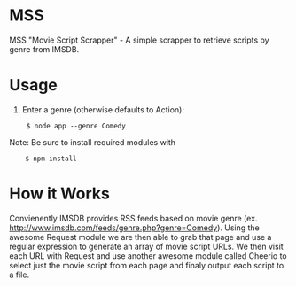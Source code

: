 MSS
===

MSS "Movie Script Scrapper" - A simple scrapper to retrieve scripts by genre from IMSDB.

Usage
===

1. Enter a genre (otherwise defaults to Action):

        $ node app --genre Comedy

Note: Be sure to install required modules with

        $ npm install

How it Works
===

Convienently IMSDB provides RSS feeds based on movie genre (ex. <http://www.imsdb.com/feeds/genre.php?genre=Comedy>). Using the awesome Request module we are then able to grab that page and use a regular expression to generate an array of movie script URLs. We then visit each URL with Request and use another awesome module called Cheerio to select just the movie script from each page and finaly output each script to a file.